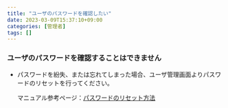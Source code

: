 ```yaml
---
title: "ユーザのパスワードを確認したい"
date: 2023-03-09T15:37:10+09:00
categories: [管理者]
tags: []
---
```


### ユーザのパスワードを確認することはできません

* パスワードを紛失、または忘れてしまった場合、ユーザ管理画面よりパスワードのリセットを行ってください。

  マニュアル参考ページ：[パスワードのリセット方法](https://bizoope.github.io/bizoope-manual/%E3%83%A6%E3%83%BC%E3%82%B6%E3%83%BC%E7%AE%A1%E7%90%86.html#%E3%83%A6%E3%83%BC%E3%82%B6%E3%83%AA%E3%82%B9%E3%83%88)
